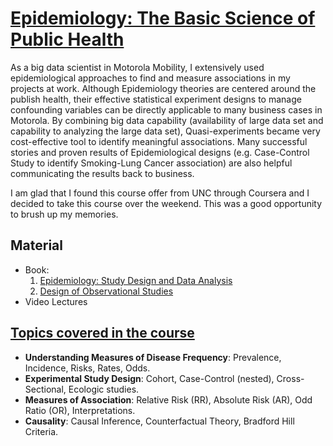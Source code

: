 # [Epidemiology: The Basic Science of Public Health](https://www.coursera.org/learn/epidemiology/outline)


As a big data scientist in Motorola Mobility, I extensively used epidemiological approaches to find and measure associations in my projects at work.
Although Epidemiology theories are centered around the publish health, their effective statistical experiment designs to manage confounding variables can be directly applicable to many business cases in Motorola.
By combining big data capability (availability of large data set and capability to analyzing the large data set), Quasi-experiments became very cost-effective tool to identify meaningful associations.
Many successful stories and proven results of Epidemiological designs (e.g. Case-Control Study to identify Smoking-Lung Cancer association) are also helpful communicating the results back to business. 

I am glad that I found this course offer from UNC through Coursera and I decided to take this course over the weekend. This was a good opportunity to brush up my memories. 


## Material

* Book: 
    1. [Epidemiology: Study Design and Data Analysis](http://www.amazon.com/gp/product/1439839700/ref=ox_sc_act_title_2?ie=UTF8&psc=1&smid=ATVPDKIKX0DER)
    2. [Design of Observational Studies](http://www.amazon.com/gp/product/1441912126/ref=ox_sc_act_title_6?ie=UTF8&psc=1&smid=ATVPDKIKX0DER)
* Video Lectures


## [Topics covered in the course](https://github.com/powerlim2/coursera/tree/master/Epidemiological_Study/Lecture)

- **Understanding Measures of Disease Frequency**: Prevalence, Incidence, Risks, Rates, Odds.
- **Experimental Study Design**: Cohort, Case-Control (nested), Cross-Sectional, Ecologic studies.
- **Measures of Association**: Relative Risk (RR), Absolute Risk (AR), Odd Ratio (OR), Interpretations.
- **Causality**: Causal Inference, Counterfactual Theory, Bradford Hill Criteria.

